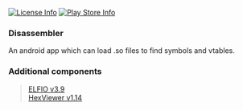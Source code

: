 [![License Info](https://img.shields.io/badge/license-Apache-blue.svg?style=flat-square)](https://github.com/TimScriptov/Disassembler) [![Play Store Info](https://img.shields.io/badge/Play_Store-v2.7-blue.svg?style=flat-square)](https://play.google.com/store/apps/details?id=com.mcal.disassembler)

### Disassembler
An android app which can load .so files to find symbols and vtables.

### Additional components
> [ELFIO v3.9][1]<br>
> [HexViewer v1.14][1]<br>
>
[1]: https://github.com/serge1/ELFIO
[2]: https://github.com/Keidan/HexViewer
